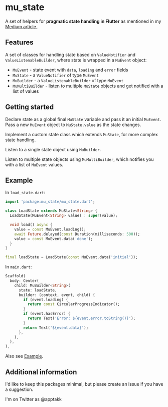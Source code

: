 # mu_state

A set of helpers for **pragmatic state handling in Flutter** as mentioned in my [Medium article ](https://medium.com/@erlendf/pragmatic-state-handling-in-flutter-d8c9bf5d7d2).

## Features

A set of classes for handling state based on `ValueNotifier` and `ValueListenableBuilder`, where state is wrapped in a `MuEvent` object:

- `MuEvent` - state event with `data`, `loading` and `error` fields
- `MuState` - a `ValueNotifier` of type `MuEvent`
- `MuBuilder` - a `ValueListenableBuilder` of type `MuEvent`
- `MuMultiBuilder` - listen to multiple `MuState` objects and get notified with a list of values 

## Getting started

Declare state as a global final `MuState` variable and pass it an initial
`MuEvent`. Pass a new `MuEvent` object to `MuState.value` as the state changes.

Implement a custom state class which extends `MuState`, for more complex state handling.

Listen to a single state object using `MuBuilder`.

Listen to multiple state objects using `MuMultiBuilder`, which notifies you with a list of `MuEvent` values.

## Example

In `load_state.dart`:

```Dart
import 'package:mu_state/mu_state.dart';

class LoadState extends MuState<String> {
  LoadState(MuEvent<String> value) : super(value);

  void load() async {
    value = const MuEvent.loading();
    await Future.delayed(const Duration(milliseconds: 500));
    value = const MuEvent.data('done');
  }
}

final loadState = LoadState(const MuEvent.data('initial'));
```

In `main.dart`:

```Dart
Scaffold(
  body: Center(
    child: MuBuilder<String>(
      state: loadState,
      builder: (context, event, child) {
        if (event.loading) {
          return const CircularProgressIndicator();
        }
        if (event.hasError) {
          return Text('Error: ${event.error.toString()}');
        }
        return Text('${event.data}');
      },
    ),
  ),
),
```

Also see [Example](./example/).

## Additional information

I'd like to keep this packages minimal, but please create an issue if you have a
suggestion.

I'm on Twitter as @apptakk

